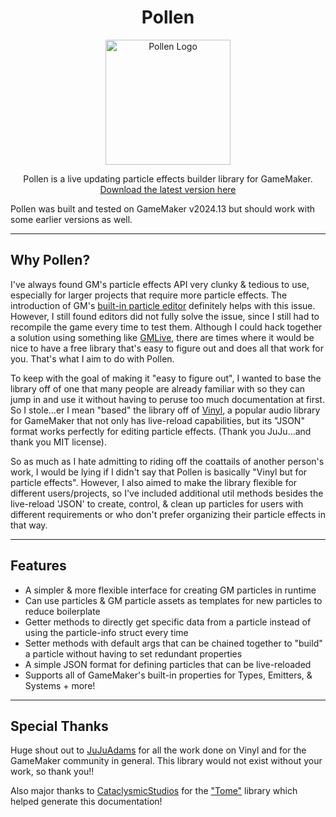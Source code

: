 <h1 align="center">Pollen</h1>

<p align="center">
  <img src=https://i.imgur.com/DnBMqSZ.png alt="Pollen Logo" width="200">
</p>

<p align="center">
Pollen is a live updating particle effects builder library for GameMaker.<br>
<a href="https://github.com/MorphoMonarchy/Pollen">Download the latest version here</a>
</p>

<p class="warn">Pollen was built and tested on GameMaker v2024.13 but should work with some earlier versions as well.</p>

---

## Why Pollen?

I've always found GM's particle effects API very clunky & tedious to use, especially for larger projects that require more particle effects. The introduction of GM's [built-in particle editor](https://manual.gamemaker.io/monthly/en/The_Asset_Editors/Particle_Systems.htm) definitely helps with this issue. However, I still found editors did not fully solve the issue, since I still had to recompile the game every time to test them. Although I could hack together a solution using something like [GMLive](https://yellowafterlife.itch.io/gamemaker-live), there are times where it would be nice to have a free library that's easy to figure out and does all that work for you. That's what I aim to do with Pollen.  

To keep with the goal of making it "easy to figure out", I wanted to base the library off of one that many people are already familiar with so they can jump in and use it without having to peruse too much documentation at first. So I stole...er I mean "based" the library off of [Vinyl](https://www.jujuadams.com/Vinyl/#/6.2/README), a popular audio library for GameMaker that not only has live-reload capabilities, but its "JSON" format works perfectly for editing particle effects. (Thank you JuJu...and thank you MIT license).  

So as much as I hate admitting to riding off the coattails of another person's work, I would be lying if I didn't say that Pollen is basically "Vinyl but for particle effects". However, I also aimed to make the library flexible for different users/projects, so I've included additional util methods besides the live-reload 'JSON' to create, control, & clean up particles for users with different requirements or who don't prefer organizing their particle effects in that way.

---

## Features

* A simpler & more flexible interface for creating GM particles in runtime  
* Can use particles & GM particle assets as templates for new particles to reduce boilerplate  
* Getter methods to directly get specific data from a particle instead of using the particle-info struct every time  
* Setter methods with default args that can be chained together to "build" a particle without having to set redundant properties  
* A simple JSON format for defining particles that can be live-reloaded  
* Supports all of GameMaker's built-in properties for Types, Emitters, & Systems + more!

---

## Special Thanks

Huge shout out to [JuJuAdams](https://github.com/jujuadams) for all the work done on Vinyl and for the GameMaker community in general. This library would not exist without your work, so thank you!!

Also major thanks to [CataclysmicStudios](https://github.com/CataclysmicStudios) for the ["Tome"](https://github.com/CataclysmicStudios/Tome) library which helped generate this documentation!